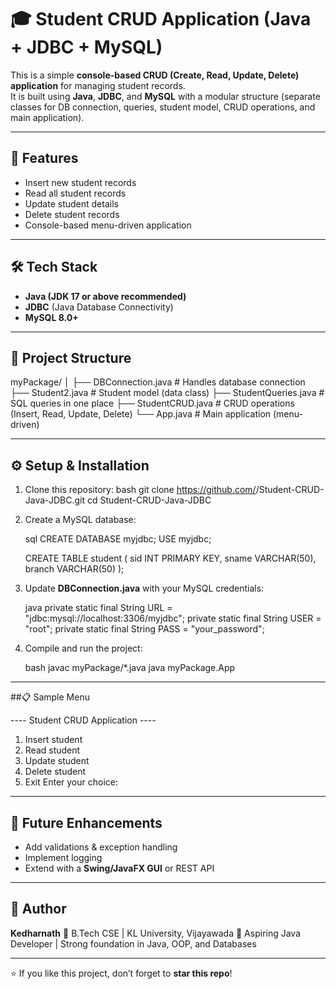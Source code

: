 
# 🎓 Student CRUD Application (Java + JDBC + MySQL)

This is a simple **console-based CRUD (Create, Read, Update, Delete) application** for managing student records.  
It is built using **Java**, **JDBC**, and **MySQL** with a modular structure (separate classes for DB connection, queries, student model, CRUD operations, and main application).

---

## 🚀 Features
- Insert new student records  
- Read all student records  
- Update student details  
- Delete student records  
- Console-based menu-driven application  

---

## 🛠️ Tech Stack
- **Java (JDK 17 or above recommended)**  
- **JDBC** (Java Database Connectivity)  
- **MySQL 8.0+**  

---

## 📂 Project Structure


myPackage/
│
├── DBConnection.java      # Handles database connection
├── Student2.java          # Student model (data class)
├── StudentQueries.java    # SQL queries in one place
├── StudentCRUD.java       # CRUD operations (Insert, Read, Update, Delete)
└── App.java               # Main application (menu-driven)



---

## ⚙️ Setup & Installation
1. Clone this repository:
   bash
   git clone https://github.com/<your-username>/Student-CRUD-Java-JDBC.git
   cd Student-CRUD-Java-JDBC


2. Create a MySQL database:

   sql
   CREATE DATABASE myjdbc;
   USE myjdbc;

   CREATE TABLE student (
       sid INT PRIMARY KEY,
       sname VARCHAR(50),
       branch VARCHAR(50)
   );
   

3. Update **DBConnection.java** with your MySQL credentials:

   java
   private static final String URL = "jdbc:mysql://localhost:3306/myjdbc";
   private static final String USER = "root";
   private static final String PASS = "your_password";
   

4. Compile and run the project:

   bash
   javac myPackage/*.java
   java myPackage.App
   

---

##📋 Sample Menu


---- Student CRUD Application ----
1. Insert student
2. Read student
3. Update student
4. Delete student
5. Exit
Enter your choice:


---

## 🔮 Future Enhancements

* Add validations & exception handling
* Implement logging
* Extend with a **Swing/JavaFX GUI** or REST API

---

## 👤 Author

**Kedharnath**
📍 B.Tech CSE | KL University, Vijayawada
💼 Aspiring Java Developer | Strong foundation in Java, OOP, and Databases

---

⭐ If you like this project, don’t forget to **star this repo**!

